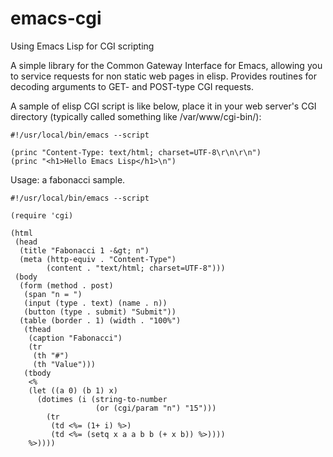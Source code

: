 emacs-cgi
=========

Using Emacs Lisp for CGI scripting

A simple library for the Common Gateway Interface for Emacs,
allowing you to service requests for non static web pages in elisp.
Provides routines for decoding arguments to GET- and POST-type CGI
requests.

A sample of elisp CGI script is like below, place it in your
web server's CGI directory (typically called something like
/var/www/cgi-bin/):

```Emacs Lisp
#!/usr/local/bin/emacs --script

(princ "Content-Type: text/html; charset=UTF-8\r\n\r\n")
(princ "<h1>Hello Emacs Lisp</h1>\n")
```

Usage: a fabonacci sample.

```Emacs Lisp
#!/usr/local/bin/emacs --script

(require 'cgi)

(html
 (head
  (title "Fabonacci 1 -&gt; n")
  (meta (http-equiv . "Content-Type")
        (content . "text/html; charset=UTF-8")))
 (body
  (form (method . post)
   (span "n = ")
   (input (type . text) (name . n))
   (button (type . submit) "Submit"))
  (table (border . 1) (width . "100%")
   (thead
    (caption "Fabonacci")
    (tr
     (th "#")
     (th "Value")))
   (tbody
    <%
    (let ((a 0) (b 1) x)
      (dotimes (i (string-to-number
                   (or (cgi/param "n") "15")))
        (tr
         (td <%= (1+ i) %>)
         (td <%= (setq x a a b b (+ x b)) %>))))
    %>))))
```
